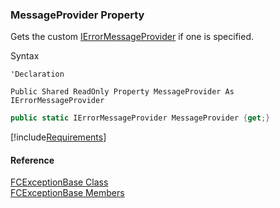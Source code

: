 ﻿### MessageProvider Property

Gets the custom [IErrorMessageProvider](FChoice.Common~FChoice.Common.IErrorMessageProvider.md) if one is specified.

Syntax

```vbnet
'Declaration

Public Shared ReadOnly Property MessageProvider As IErrorMessageProvider
```

```csharp
public static IErrorMessageProvider MessageProvider {get;}
```

[!include[Requirements](../partials/requirements.md)]

#### Reference

[FCExceptionBase Class](FChoice.Common~FChoice.Common.FCExceptionBase.md)  
[FCExceptionBase Members](FChoice.Common~FChoice.Common.FCExceptionBase_members.md)